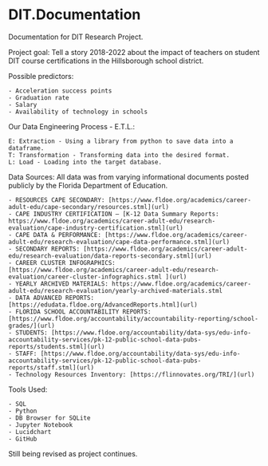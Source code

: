 # DIT.Documentation
Documentation for DIT Research Project.


Project goal: Tell a story 2018-2022 about the impact of teachers on student DIT course certifications in the Hillsborough school district.

Possible predictors:

	- Acceleration success points
 	- Graduation rate
	- Salary
	- Availability of technology in schools

Our Data Engineering Process - E.T.L.:

	E: Extraction - Using a library from python to save data into a dataframe.
	T: Transformation - Transforming data into the desired format.
	L: Load - Loading into the target database.

Data Sources: All data was from varying informational documents posted publicly by the Florida Department of Education.

    - RESOURCES CAPE SECONDARY: [https://www.fldoe.org/academics/career-adult-edu/cape-secondary/resources.stml](url)
    - CAPE INDUSTRY CERTIFICATION – [K-12 Data Summary Reports: https://www.fldoe.org/academics/career-adult-edu/research-evaluation/cape-industry-certification.stml](url)
    - CAPE DATA & PERFORMANCE: [https://www.fldoe.org/academics/career-adult-edu/research-evaluation/cape-data-performance.stml](url)
    - SECONDARY REPORTS: [https://www.fldoe.org/academics/career-adult-edu/research-evaluation/data-reports-secondary.stml](url)
    - CAREER CLUSTER INFOGRAPHICS: [https://www.fldoe.org/academics/career-adult-edu/research-evaluation/career-cluster-infographics.stml ](url)
    - YEARLY ARCHIVED MATERIALS: https://www.fldoe.org/academics/career-adult-edu/research-evaluation/yearly-archived-materials.stml 
    - DATA ADVANCED REPORTS: [https://edudata.fldoe.org/AdvancedReports.html](url)
    - FLORIDA SCHOOL ACCOUNTABILITY REPORTS: [https://www.fldoe.org/accountability/accountability-reporting/school-grades/](url)
    - STUDENTS: [https://www.fldoe.org/accountability/data-sys/edu-info-accountability-services/pk-12-public-school-data-pubs-reports/students.stml](url)
    - STAFF: [https://www.fldoe.org/accountability/data-sys/edu-info-accountability-services/pk-12-public-school-data-pubs-reports/staff.stml](url)
    - Technology Resources Inventory: [https://flinnovates.org/TRI/](url)

Tools Used:

	- SQL
	- Python
	- DB Browser for SQLite
 	- Jupyter Notebook
  	- Lucidchart
   	- GitHub

Still being revised as project continues.
